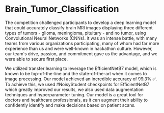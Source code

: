 # Brain_Tumor_Classification

The competition challenged participants to develop a deep learning model that could accurately classify brain MRI images displaying three different types of tumors - glioma, meningioma, pituitary - and no tumor, using Convolutional Neural Networks (CNNs). It was an intense battle, with many teams from various organizations participating, many of whom had far more experience than us and were well-known in hackathon culture. However, our team's drive, passion, and commitment gave us the advantage, and we were able to secure first place.

We utilized transfer learning to leverage the EfficientNetB7 model, which is known to be top-of-the-line and the state-of-the-art when it comes to image processing. Our model achieved an incredible accuracy of 99.3% ✅. To achieve this, we used #NoisyStudent checkpoints for EfficientNetB7 which greatly improved our results, we also used data augmentation techniques and hyperparameter tuning. Our model is a great tool for doctors and healthcare professionals, as it can augment their ability to confidently identify and make decisions based on patient scans.
